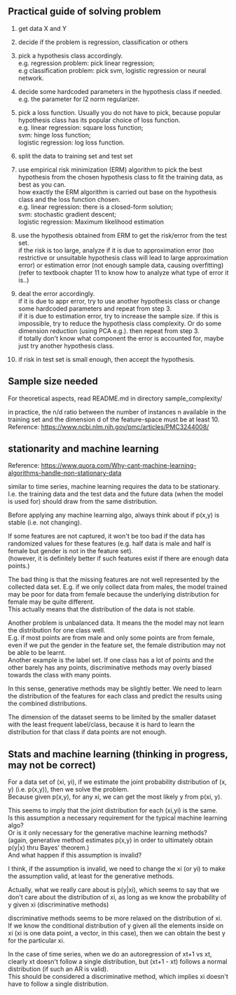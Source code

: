 Practical guide of solving problem
------------------------------

1. get data X and Y

2. decide if the problem is regression, classification or others

3. pick a hypothesis class accordingly.  
	e.g. regression problem: pick linear regression;  
	e.g classification problem: pick svm, logistic regression or neural network.

4. decide some hardcoded parameters in the hypothesis class if needed.  
	e.g. the parameter for l2 norm regularizer.

5. pick a loss function. 
Usually you do not have to pick, because popular hypothesis class has its popular choice of loss function.  
	e.g. linear regression: square loss function;  
		svm: hinge loss function;  
		logistic regression: log loss function.

6. split the data to training set and test set

7. use empirical risk minimization (ERM) algorithm to pick the best hypothesis 
	from the chosen hypothesis class to fit the training data, as best as you can.  
	how exactly the ERM algorithm is carried out base on the hypothesis class and the loss function chosen.  
	e.g. linear regression: there is a closed-form solution;  
		svm: stochastic gradient descent;  
		logistic regression:  Maximum likelihood estimation

8. use the hypothesis obtained from ERM to get the risk/error from the test set.  
	if the risk is too large, analyze if it is due to 
		approximation error (too restrictive or unsuitable hypothesis class will lead to large approximation error) 
		or estimation error (not enough sample data, causing overfitting)  
	(refer to textbook chapter 11 to know how to analyze what type of error it is..)

9. deal the error accordingly.  
	if it is due to appr error, try to use another hypothesis class or change some hardcoded parameters and repeat from step 3.  
	if it is due to estimation error, try to increase the sample size. if this is impossible, try to reduce the hypothesis class complexity. Or do some dimension reduction (using PCA e.g.). then repeat from step 3.  
	if totally don't know what component the error is accounted for, maybe just try another hypothesis class.

10. if risk in test set is small enough, then accept the hypothesis.


Sample size needed
------------------

For theoretical aspects, read README.md in directory sample_complexity/

in practice, the n/d ratio 
between the number of instances n available in the training set
and the dimension d of the feature-space 
must be at least 10.  
Reference: https://www.ncbi.nlm.nih.gov/pmc/articles/PMC3244008/  

stationarity and machine learning
-----------------------------------------

Reference: https://www.quora.com/Why-cant-machine-learning-algorithms-handle-non-stationary-data

similar to time series, machine learning requires the data to be stationary.
I.e. the training data and the test data and the future data (when the model is used for) should draw from the same distribution.

Before applying any machine learning algo, always think about if p(x,y) is stable (i.e. not changing).

If some features are not captured, it won't be too bad if the data has randomized values for these features (e.g. half data is male and half is female but gender is not in the feature set).  
(however, it is definitely better if such features exist if there are enough data points.)

The bad thing is that the missing features are not well represented by the collected data set.
E.g. if we only collect data from males, the model trained may be poor for data from female because the underlying distribution for female may be quite different.  
This actually means that the distribution of the data is not stable.

Another problem is unbalanced data.
It means the the model may not learn the distribution for one class well.  
E.g. if most points are from male and only some points are from female,
even if we put the gender in the feature set, the female distribution may not be able to be learnt.  
Another example is the label set.
If one class has a lot of points and the other barely has any points,
discriminative methods may overly biased towards the class with many points.

In this sense, generative methods may be slightly better.
We need to learn the distribution of the features for each class
and predict the results using the combined distributions.

The dimension of the dataset seems to be limited by the smaller dataset with the least frequent label/class,
because it is hard to learn the distribution for that class if data points are not enough.


Stats and machine learning (thinking in progress, may not be correct)
---------------------------------------

For a data set of (xi, yi),
if we estimate the joint probability distribution of (x, y) (i.e. p(x,y)),
then we solve the problem.  
Because given p(x,y), for any xi, we can get the most likely y from p(xi, y).

This seems to imply that the joint distribution for each (xi,yi) is the same.  
Is this assumption a necessary requirement for the typical machine learning algo?  
Or is it only necessary for the generative machine learning methods?    
(again, generative method estimates p(x,y) in order to ultimately obtain p(y|x) thru Bayes' theorem.)  
And what happen if this assumption is invalid?


I think, if the assumption is invalid, we need to change the xi (or yi) to make the assumption valid,
at least for the generative methods.  


Actually, what we really care about is p(y|xi),
which seems to say that we don't care about the distribution of xi,
as long as we know the probability of y given xi (discriminative methods)

discriminative methods seems to be more relaxed on the distribution of xi.  
If we know the conditional distribution of y given all the elements inside on xi (xi is one data point, a vector, in this case),
then we can obtain the best y for the particular xi.

In the case of time series, when we do an autoregression of xt+1 vs xt,
clearly xt doesn't follow a single distribution, 
but (xt+1 - xt) follows a normal distribution (if such an AR is valid).  
This should be considered a discriminative method,
which implies xi doesn't have to follow a single distribution.
